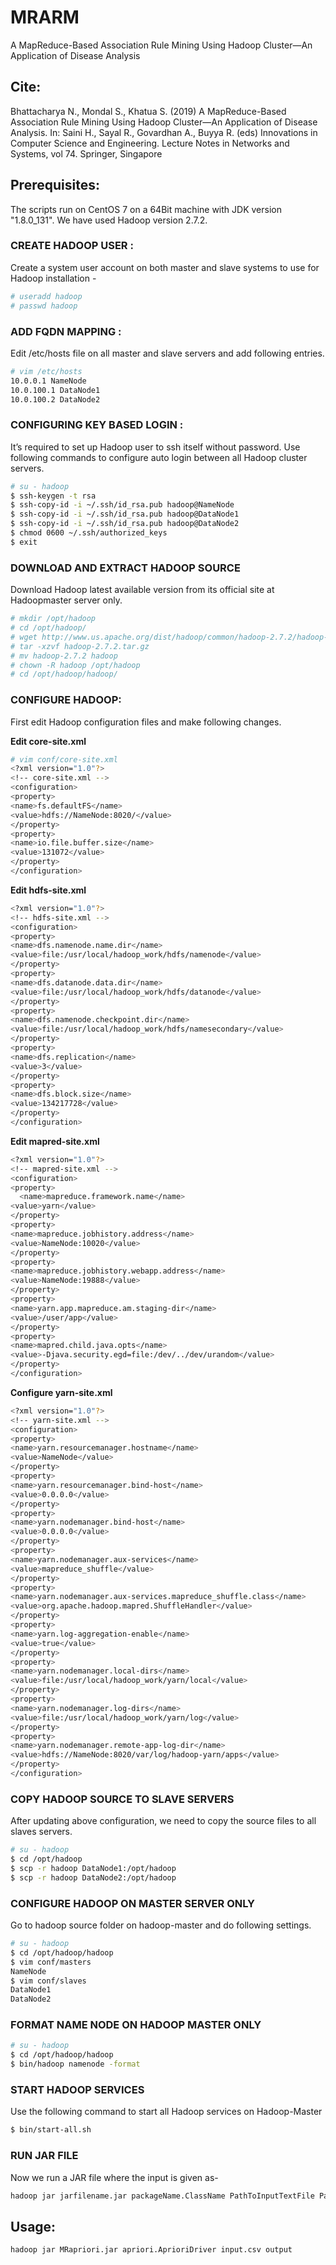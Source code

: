 # MRARM
A MapReduce-Based Association Rule Mining Using Hadoop Cluster—An Application of Disease Analysis

## Cite:
Bhattacharya N., Mondal S., Khatua S. (2019) A MapReduce-Based Association Rule Mining Using Hadoop Cluster—An Application of Disease Analysis. In: Saini H., Sayal R., Govardhan A., Buyya R. (eds) Innovations in Computer Science and Engineering. Lecture Notes in Networks and Systems, vol 74. Springer, Singapore


## Prerequisites:

The scripts run on CentOS 7 on a 64Bit machine with JDK version "1.8.0_131". We have used Hadoop version 2.7.2.



### CREATE HADOOP USER :
Create a system user account on both master and slave systems to use for Hadoop installation -
```bash
# useradd hadoop
# passwd hadoop
```

### ADD FQDN MAPPING :
Edit /etc/hosts file on all master and slave servers and add following entries.
```bash
# vim /etc/hosts
10.0.0.1 NameNode
10.0.100.1 DataNode1
10.0.100.2 DataNode2 
```

### CONFIGURING KEY BASED LOGIN :
It’s required to set up Hadoop user to ssh itself without password. Use following commands to configure auto login between all Hadoop cluster servers.
```bash
# su - hadoop
$ ssh-keygen -t rsa
$ ssh-copy-id -i ~/.ssh/id_rsa.pub hadoop@NameNode
$ ssh-copy-id -i ~/.ssh/id_rsa.pub hadoop@DataNode1
$ ssh-copy-id -i ~/.ssh/id_rsa.pub hadoop@DataNode2
$ chmod 0600 ~/.ssh/authorized_keys
$ exit
```

### DOWNLOAD AND EXTRACT HADOOP SOURCE
Download Hadoop latest available version from its official site at Hadoopmaster server only.
```bash
# mkdir /opt/hadoop
# cd /opt/hadoop/
# wget http://www.us.apache.org/dist/hadoop/common/hadoop-2.7.2/hadoop-2.7.2.tar.gz
# tar -xzvf hadoop-2.7.2.tar.gz
# mv hadoop-2.7.2 hadoop
# chown -R hadoop /opt/hadoop
# cd /opt/hadoop/hadoop/
```

### CONFIGURE HADOOP:
First edit Hadoop configuration files and make following changes.

**Edit core-site.xml**
```bash
# vim conf/core-site.xml
<?xml version="1.0"?>
<!-- core-site.xml -->
<configuration>
<property>
<name>fs.defaultFS</name>
<value>hdfs://NameNode:8020/</value>
</property>
<property>
<name>io.file.buffer.size</name>
<value>131072</value>
</property>
</configuration>
```

**Edit hdfs-site.xml**
```bash
<?xml version="1.0"?>
<!-- hdfs-site.xml -->
<configuration>
<property>
<name>dfs.namenode.name.dir</name>
<value>file:/usr/local/hadoop_work/hdfs/namenode</value>
</property>
<property>
<name>dfs.datanode.data.dir</name>
<value>file:/usr/local/hadoop_work/hdfs/datanode</value>
</property>
<property>
<name>dfs.namenode.checkpoint.dir</name>
<value>file:/usr/local/hadoop_work/hdfs/namesecondary</value>
</property>
<property>
<name>dfs.replication</name>
<value>3</value>
</property>
<property>
<name>dfs.block.size</name>
<value>134217728</value>
</property>
</configuration>
```

**Edit mapred-site.xml**
```bash
<?xml version="1.0"?>
<!-- mapred-site.xml -->
<configuration>
<property>
  <name>mapreduce.framework.name</name>
<value>yarn</value>
</property>
<property>
<name>mapreduce.jobhistory.address</name>
<value>NameNode:10020</value>
</property>
<property>
<name>mapreduce.jobhistory.webapp.address</name>
<value>NameNode:19888</value>
</property>
<property>
<name>yarn.app.mapreduce.am.staging-dir</name>
<value>/user/app</value>
</property>
<property>
<name>mapred.child.java.opts</name>
<value>-Djava.security.egd=file:/dev/../dev/urandom</value>
</property>
</configuration>
```

**Configure yarn-site.xml**
```bash
<?xml version="1.0"?>
<!-- yarn-site.xml -->
<configuration>
<property>
<name>yarn.resourcemanager.hostname</name>
<value>NameNode</value>
</property>
<property>
<name>yarn.resourcemanager.bind-host</name>
<value>0.0.0.0</value>
</property>
<property>
<name>yarn.nodemanager.bind-host</name>
<value>0.0.0.0</value>
</property>
<property>
<name>yarn.nodemanager.aux-services</name>
<value>mapreduce_shuffle</value>
</property>
<property>
<name>yarn.nodemanager.aux-services.mapreduce_shuffle.class</name>
<value>org.apache.hadoop.mapred.ShuffleHandler</value>
</property>
<property>
<name>yarn.log-aggregation-enable</name>
<value>true</value>
</property>
<property>
<name>yarn.nodemanager.local-dirs</name>
<value>file:/usr/local/hadoop_work/yarn/local</value>
</property>
<property>
<name>yarn.nodemanager.log-dirs</name>
<value>file:/usr/local/hadoop_work/yarn/log</value>
</property>
<property>
<name>yarn.nodemanager.remote-app-log-dir</name>
<value>hdfs://NameNode:8020/var/log/hadoop-yarn/apps</value>
</property>
</configuration>
```

### COPY HADOOP SOURCE TO SLAVE SERVERS
After updating above configuration, we need to copy the source files to all slaves servers.
```bash
# su - hadoop
$ cd /opt/hadoop
$ scp -r hadoop DataNode1:/opt/hadoop
$ scp -r hadoop DataNode2:/opt/hadoop
```

### CONFIGURE HADOOP ON MASTER SERVER ONLY
Go to hadoop source folder on hadoop-master and do following settings.
```bash
# su - hadoop
$ cd /opt/hadoop/hadoop
$ vim conf/masters
NameNode
$ vim conf/slaves
DataNode1
DataNode2
```

### FORMAT NAME NODE ON HADOOP MASTER ONLY
```bash
# su - hadoop
$ cd /opt/hadoop/hadoop
$ bin/hadoop namenode -format
```

### START HADOOP SERVICES
Use the following command to start all Hadoop services on Hadoop-Master
```bash
$ bin/start-all.sh
```

### RUN JAR FILE
Now we run a JAR file where the input is given as-
```bash
hadoop jar jarfilename.jar packageName.ClassName PathToInputTextFile PathToOutputDirectry
```

## Usage: 
```bash
hadoop jar MRapriori.jar apriori.AprioriDriver input.csv output
```


